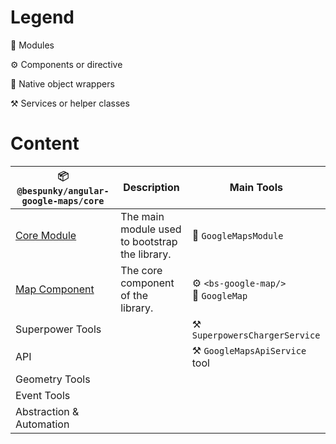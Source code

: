 # Legend
🧩 Modules

⚙ Components or directive

🧬 Native object wrappers

⚒ Services or helper classes

# Content

| 📦 `@bespunky/angular-google-maps/core`         | Description                                    | Main Tools                                |
|--------------------------------------------------|------------------------------------------------|-------------------------------------------|
| [Core Module](/Getting-Started/Manually-Loading) | The main module used to bootstrap the library. | 🧩 `GoogleMapsModule`                    |
| [Map Component](/The-Map)                        | The core component of the library.             | ⚙ `<bs-google-map/>`<br/>🧬 `GoogleMap` |
| Superpower Tools                                 |                                                | ⚒ `SuperpowersChargerService`            |
| API                                              |                                                | ⚒ `GoogleMapsApiService`<br/>tool        |
| Geometry Tools                                   |                                                |                                           |
| Event Tools                                      |                                                |                                           |
| Abstraction & Automation                         |                                                |                                           |

